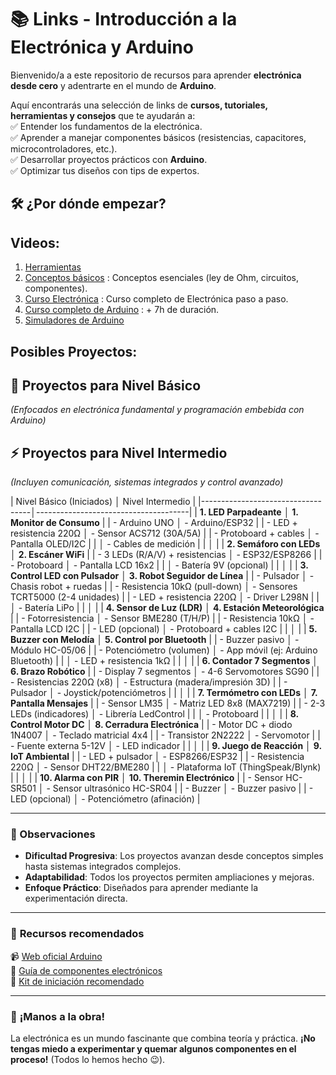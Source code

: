 
# 📚 **Links - Introducción a la Electrónica y Arduino**  

Bienvenido/a a este repositorio de recursos para aprender **electrónica desde cero** y adentrarte en el mundo de **Arduino**.  

Aquí encontrarás una selección de links de **cursos, tutoriales, herramientas y consejos** que te ayudarán a:  
✅ Entender los fundamentos de la electrónica.  
✅ Aprender a manejar componentes básicos (resistencias, capacitores, microcontroladores, etc.).  
✅ Desarrollar proyectos prácticos con **Arduino**.  
✅ Optimizar tus diseños con tips de expertos.  

## 🛠 **¿Por dónde empezar?** 
## Videos:
1. [Herramientas](https://github.com/fran-byte/Electronica-para-principiantes/blob/main/M%C3%B3dulo%201%20Herramientas.md)
2. [Conceptos básicos](https://github.com/fran-byte/Electronica-para-principiantes/blob/main/M%C3%B3dulo%202%20Conceptos%20b%C3%A1sicos.md) : Conceptos esenciales (ley de Ohm, circuitos, componentes). 
3. [Curso Electrónica](https://github.com/fran-byte/Electronica-para-principiantes/blob/main/M%C3%B3dulo%203%20Curso%20B%C3%A1sico%20de%20Electr%C3%B3nica.md) : Curso completo de Electrónica paso a paso.  
4. [Curso completo de Arduino](https://github.com/fran-byte/Electronica-para-principiantes/blob/main/M%C3%B3dulo%204%20Arduino%20desde%20Cero.md) : + 7h de duración.  
5. [Simuladores de Arduino](https://github.com/fran-byte/Electronica-para-principiantes/blob/main/M%C3%B3dulo%205%20Simuladores%20de%20Arduino%20OnLine.md#-simuladores-de-arduino-online)

## Posibles Proyectos:

## **🔧 Proyectos para Nivel Básico**  
*(Enfocados en electrónica fundamental y programación embebida con Arduino)*  


## **⚡ Proyectos para Nivel Intermedio**  
*(Incluyen comunicación, sistemas integrados y control avanzado)* 

| Nivel Básico (Iniciados)          │ Nivel Intermedio                     |
|-----------------------------------│--------------------------------------|
| **1. LED Parpadeante**            │ **1. Monitor de Consumo**            |
| - Arduino UNO                     │ - Arduino/ESP32                      |
| - LED + resistencia 220Ω          │ - Sensor ACS712 (30A/5A)             |
| - Protoboard + cables             │ - Pantalla OLED/I2C                  |
|                                   │ - Cables de medición                 |
|                                   │                                      |
| **2. Semáforo con LEDs**          │ **2. Escáner WiFi**                  |
| - 3 LEDs (R/A/V) + resistencias   │ - ESP32/ESP8266                      |
| - Protoboard                      │ - Pantalla LCD 16x2                  |
|                                   │ - Batería 9V (opcional)              |
|                                   │                                      |
| **3. Control LED con Pulsador**   │ **3. Robot Seguidor de Línea**       |
| - Pulsador                        │ - Chasis robot + ruedas              |
| - Resistencia 10kΩ (pull-down)    │ - Sensores TCRT5000 (2-4 unidades)   |
| - LED + resistencia 220Ω          │ - Driver L298N                       |
|                                   │ - Batería LiPo                       |
|                                   │                                      |
| **4. Sensor de Luz (LDR)**        │ **4. Estación Meteorológica**        |
| - Fotorresistencia                │ - Sensor BME280 (T/H/P)              |
| - Resistencia 10kΩ                │ - Pantalla LCD I2C                   |
| - LED (opcional)                  │ - Protoboard + cables I2C            |
|                                   │                                      |
| **5. Buzzer con Melodía**         │ **5. Control por Bluetooth**         |
| - Buzzer pasivo                   │ - Módulo HC-05/06                    |
| - Potenciómetro (volumen)         │ - App móvil (ej: Arduino Bluetooth)  |
|                                   │ - LED + resistencia 1kΩ              |
|                                   │                                      |
| **6. Contador 7 Segmentos**       │ **6. Brazo Robótico**                |
| - Display 7 segmentos             │ - 4-6 Servomotores SG90              |
| - Resistencias 220Ω (x8)          │ - Estructura (madera/impresión 3D)   |
| - Pulsador                        │ - Joystick/potenciómetros            |
|                                   │                                      |
| **7. Termómetro con LEDs**        │ **7. Pantalla Mensajes**             |
| - Sensor LM35                     │ - Matriz LED 8x8 (MAX7219)           |
| - 2-3 LEDs (indicadores)          │ - Librería LedControl                |
|                                   │ - Protoboard                         |
|                                   │                                      |
| **8. Control Motor DC**           │ **8. Cerradura Electrónica**         |
| - Motor DC + diodo 1N4007         │ - Teclado matricial 4x4              |
| - Transistor 2N2222               │ - Servomotor                         |
| - Fuente externa 5-12V            │ - LED indicador                      |
|                                   │                                      |
| **9. Juego de Reacción**          │ **9. IoT Ambiental**                 |
| - LED + pulsador                  │ - ESP8266/ESP32                      |
| - Resistencia 220Ω                │ - Sensor DHT22/BME280                |
|                                   │ - Plataforma IoT (ThingSpeak/Blynk)  |
|                                   │                                      |
| **10. Alarma con PIR**            │ **10. Theremin Electrónico**         |
| - Sensor HC-SR501                 │ - Sensor ultrasónico HC-SR04         |
| - Buzzer                          │ - Buzzer pasivo                      |
| - LED (opcional)                  │ - Potenciómetro (afinación)          |

---

### **📌 Observaciones**  
- **Dificultad Progresiva**: Los proyectos avanzan desde conceptos simples hasta sistemas integrados complejos.  
- **Adaptabilidad**: Todos los proyectos permiten ampliaciones y mejoras.  
- **Enfoque Práctico**: Diseñados para aprender mediante la experimentación directa.  

---


### 🔌 **Recursos recomendados**  
📹 [Web oficial Arduino](https://www.arduino.cc/)  
📖 [Guía de componentes electrónicos](https://www.globalwellpcba.com/es/componentes-de-pcb-una-guia-completa/)  
🛒 [Kit de iniciación recomendado](https://www.youtube.com/watch?v=WO8OYpB8deg) 

---

### 🚀 **¡Manos a la obra!**  
La electrónica es un mundo fascinante que combina teoría y práctica. **¡No tengas miedo a experimentar y quemar algunos componentes en el proceso!** (Todos lo hemos hecho 😉).  


